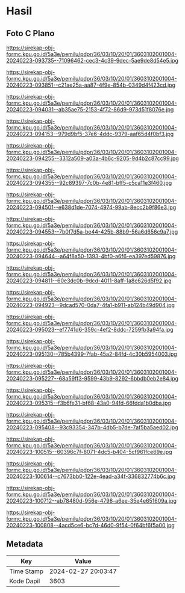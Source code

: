 # Hasil

## Foto C Plano

https://sirekap-obj-formc.kpu.go.id/5a3e/pemilu/pdpr/36/03/10/20/01/3603102001004-20240223-093735--71096462-cec3-4c39-9dec-5ae9de8d54e5.jpg

https://sirekap-obj-formc.kpu.go.id/5a3e/pemilu/pdpr/36/03/10/20/01/3603102001004-20240223-093851--c21ae25a-aa87-4f9e-854b-0349d4f423cd.jpg

https://sirekap-obj-formc.kpu.go.id/5a3e/pemilu/pdpr/36/03/10/20/01/3603102001004-20240223-094031--ab35ae75-2153-4f72-86d9-973d51f8076e.jpg

https://sirekap-obj-formc.kpu.go.id/5a3e/pemilu/pdpr/36/03/10/20/01/3603102001004-20240223-094153--979d9bf5-37e6-4ddc-9379-aaf65d4f0bf3.jpg

https://sirekap-obj-formc.kpu.go.id/5a3e/pemilu/pdpr/36/03/10/20/01/3603102001004-20240223-094255--3312a509-a03a-4b6c-9205-9d4b2c87cc99.jpg

https://sirekap-obj-formc.kpu.go.id/5a3e/pemilu/pdpr/36/03/10/20/01/3603102001004-20240223-094355--92c89397-7c0b-4e81-bff5-c5ca11e3f460.jpg

https://sirekap-obj-formc.kpu.go.id/5a3e/pemilu/pdpr/36/03/10/20/01/3603102001004-20240223-094501--e638d1de-7074-4974-99ab-8ecc2b9f86e3.jpg

https://sirekap-obj-formc.kpu.go.id/5a3e/pemilu/pdpr/36/03/10/20/01/3603102001004-20240223-094553--7b0f7d5a-be44-425b-88b9-56a6d656c9a7.jpg

https://sirekap-obj-formc.kpu.go.id/5a3e/pemilu/pdpr/36/03/10/20/01/3603102001004-20240223-094644--a64f8a50-1393-4bf0-a6f6-ea397ed59876.jpg

https://sirekap-obj-formc.kpu.go.id/5a3e/pemilu/pdpr/36/03/10/20/01/3603102001004-20240223-094811--60e3dc0b-9dcd-4011-8aff-1a8c626d5f92.jpg

https://sirekap-obj-formc.kpu.go.id/5a3e/pemilu/pdpr/36/03/10/20/01/3603102001004-20240223-094923--9dcad570-0da7-4fa1-b911-ab124b49d904.jpg

https://sirekap-obj-formc.kpu.go.id/5a3e/pemilu/pdpr/36/03/10/20/01/3603102001004-20240223-095023--ef7741d6-359c-4ef2-8ddc-7259fb3a94fa.jpg

https://sirekap-obj-formc.kpu.go.id/5a3e/pemilu/pdpr/36/03/10/20/01/3603102001004-20240223-095130--785b4399-7fab-45a2-84fd-4c30b5954003.jpg

https://sirekap-obj-formc.kpu.go.id/5a3e/pemilu/pdpr/36/03/10/20/01/3603102001004-20240223-095227--68a59ff3-9599-43b9-8292-6bbdb0eb2e84.jpg

https://sirekap-obj-formc.kpu.go.id/5a3e/pemilu/pdpr/36/03/10/20/01/3603102001004-20240223-095315--f3b6fe31-bf68-43a0-94fd-66fdda1b0dba.jpg

https://sirekap-obj-formc.kpu.go.id/5a3e/pemilu/pdpr/36/03/10/20/01/3603102001004-20240223-095408--93c93354-347b-4db5-b7de-7af5ba5aed02.jpg

https://sirekap-obj-formc.kpu.go.id/5a3e/pemilu/pdpr/36/03/10/20/01/3603102001004-20240223-100515--60396c7f-8071-4dc5-b404-5cf961fce69e.jpg

https://sirekap-obj-formc.kpu.go.id/5a3e/pemilu/pdpr/36/03/10/20/01/3603102001004-20240223-100614--c7673bb0-122e-4ead-a34f-336832774b6c.jpg

https://sirekap-obj-formc.kpu.go.id/5a3e/pemilu/pdpr/36/03/10/20/01/3603102001004-20240223-100712--ab78480d-956e-4798-a6ee-35e4e651609a.jpg

https://sirekap-obj-formc.kpu.go.id/5a3e/pemilu/pdpr/36/03/10/20/01/3603102001004-20240223-100808--4acd5ce6-bc7d-46d0-9f54-0f64bf6f5a00.jpg


## Metadata

| Key        | Value               |
| ---------- | ------------------- |
| Time Stamp | 2024-02-27 20:03:47 |
| Kode Dapil | 3603                |



